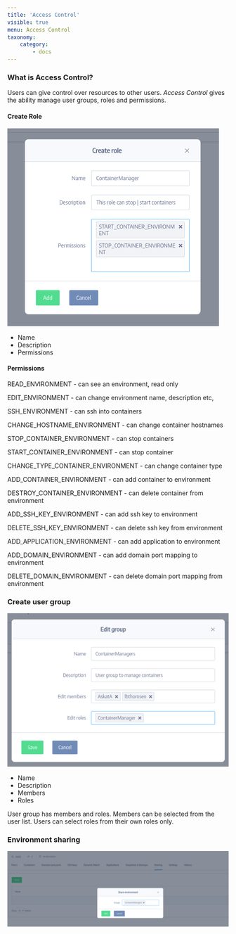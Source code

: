 ```yaml
---
title: 'Access Control'
visible: true
menu: Access Control
taxonomy:
    category:
        - docs
---
```



### What is Access Control?

Users can give control over resources to other users. *Access Control* gives the ability manage user groups, roles and permissions.

#### Create Role

![Create Role](create-role.png?cropResize=810,392)

* Name 
* Description 
* Permissions 
  
#### Permissions

READ_ENVIRONMENT  - can see an environment, read only

EDIT_ENVIRONMENT  - can change environment name, description etc,

SSH_ENVIRONMENT   - can ssh into containers

CHANGE_HOSTNAME_ENVIRONMENT - can change container hostnames

STOP_CONTAINER_ENVIRONMENT - can stop containers

START_CONTAINER_ENVIRONMENT - can stop container

CHANGE_TYPE_CONTAINER_ENVIRONMENT - can change container type
 
ADD_CONTAINER_ENVIRONMENT - can add container to environment

DESTROY_CONTAINER_ENVIRONMENT - can delete container from environment

ADD_SSH_KEY_ENVIRONMENT - can add ssh key to environment

DELETE_SSH_KEY_ENVIRONMENT - can delete ssh key from environment

ADD_APPLICATION_ENVIRONMENT - can add application to environment

ADD_DOMAIN_ENVIRONMENT - can add domain port mapping to environment

DELETE_DOMAIN_ENVIRONMENT - can delete domain port mapping from environment 



### Create user group


![Create Role](user-group.png?cropResize=810,392)

* Name 
* Description 
* Members
* Roles

User group has members and roles. Members can be selected from the user list. Users can select roles from their own roles only.


### Environment sharing

![Create Role](env-sharing.png?cropResize=810,392)